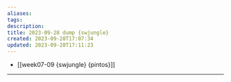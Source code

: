 ```yaml
---
aliases: 
tags: 
description:
title: 2023-09-28 dump {swjungle}
created: 2023-09-28T17:07:34
updated: 2023-09-28T17:11:23
---
```

- [[week07-09 {swjungle} {pintos}]]
___


